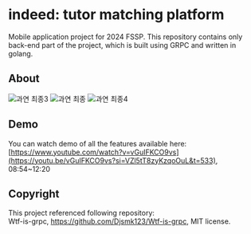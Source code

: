 # indeed: tutor matching platform

Mobile application project for 2024 FSSP. This repository contains only back-end part of the project, which is built using GRPC and written in golang.

## About

![과연 최종3](https://github.com/user-attachments/assets/a5e94cbe-26a1-4685-b0a0-cd0357795b11)
![과연 최종](https://github.com/grden/flutter-indeed/assets/2589809/18fdb6cb-d7e4-48b5-9313-50f50a4ae26c)
![과연 최종4](https://github.com/user-attachments/assets/74fbee22-cb04-481a-9c20-eb5149ad7e15)

## Demo

You can watch demo of all the features available here:<br>
[https://www.youtube.com/watch?v=vGuIFKCO9vs](https://youtu.be/vGuIFKCO9vs?si=VZl5tT8zyKzqoOuL&t=533), 08:54~12:20

## Copyright

This project referenced following repository:<br>
Wtf-is-grpc, https://github.com/Djsmk123/Wtf-is-grpc, MIT license.
